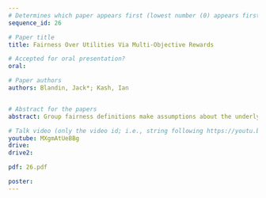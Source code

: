 ```yaml
---
# Determines which paper appears first (lowest number (0) appears first)
sequence_id: 26

# Paper title
title: Fairness Over Utilities Via Multi-Objective Rewards

# Accepted for oral presentation?
oral: 

# Paper authors
authors: Blandin, Jack*; Kash, Ian


# Abstract for the papers
abstract: Group fairness definitions make assumptions about the underlying decision-problem that restrict them to classification problems. Numerous bespoke interpretations of group fairness definitions exist as attempts to extend them to specific applications.  In an effort to generalize group fairness definitions beyond classification, Blandin & Kash (2021) explore using utility functions to define group fairness measures. In addition to the decision-maker's utility function, they introduce a benefit function that represents the individual's utility from encountering a given decision-maker policy. Using this framework, we interpret fairness problems as a multi-objective optimization, where we aim to optimize for both the decision-maker's utility and the individual's benefit, as well as reduce the individual benefit difference across protected groups. We demonstrate our instantiation of this multi-objective approach in a reinforcement learning simulation.

# Talk video (only the video id; i.e., string following https://youtu.be/)
youtube: MXgmAtUeBBg
drive:
drive2:

pdf: 26.pdf

poster:  
---
```

